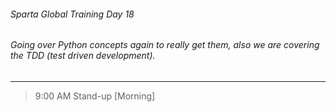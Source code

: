 ###### Sparta Global Training Day 18
###### Going over Python concepts again to really get them, also we are covering the TDD (test driven development).

___

> 9:00 AM Stand-up [Morning]